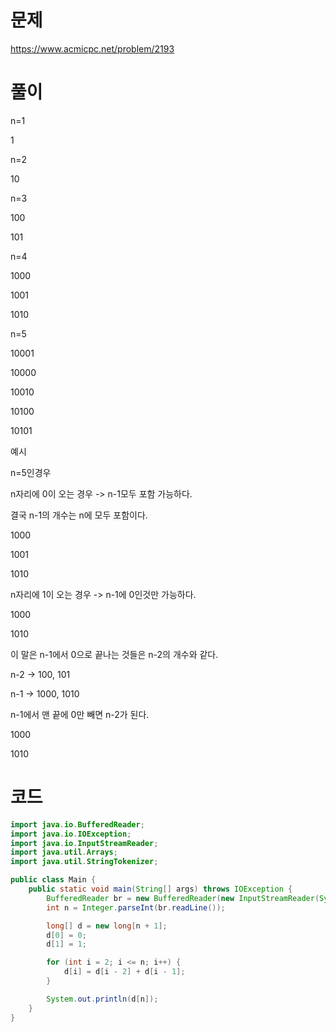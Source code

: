 # 문제
https://www.acmicpc.net/problem/2193

# 풀이
n=1

1

n=2

10

n=3

100

101

n=4

1000

1001

1010

n=5

10001

10000

10010

10100

10101


예시

n=5인경우

n자리에 0이 오는 경우 -> n-1모두 포함 가능하다.

결국 n-1의 개수는 n에 모두 포함이다.

1000

1001

1010


n자리에 1이 오는 경우 -> n-1에 0인것만 가능하다.

1000

1010

이 말은 n-1에서 0으로 끝나는 것들은 n-2의 개수와 같다.

n-2 -> 100, 101

n-1 -> 1000, 1010

n-1에서 맨 끝에 0만 빼면 n-2가 된다.

1000

1010


# 코드
```java
import java.io.BufferedReader;
import java.io.IOException;
import java.io.InputStreamReader;
import java.util.Arrays;
import java.util.StringTokenizer;

public class Main {
    public static void main(String[] args) throws IOException {
        BufferedReader br = new BufferedReader(new InputStreamReader(System.in));
        int n = Integer.parseInt(br.readLine());

        long[] d = new long[n + 1];
        d[0] = 0;
        d[1] = 1;

        for (int i = 2; i <= n; i++) {
            d[i] = d[i - 2] + d[i - 1];
        }

        System.out.println(d[n]);
    }
}
```

